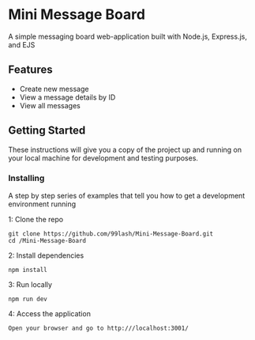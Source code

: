 # Mini Message Board

A simple messaging board web-application built with Node.js, Express.js, and EJS

## Features

* Create new message
* View a message details by ID
* View all messages


## Getting Started

These instructions will give you a copy of the project up and running on
your local machine for development and testing purposes.

### Installing

A step by step series of examples that tell you how to get a development
environment running

1: Clone the repo

    git clone https://github.com/99lash/Mini-Message-Board.git
    cd /Mini-Message-Board

2: Install dependencies

    npm install

3: Run locally

    npm run dev

4: Access the application

    Open your browser and go to http:///localhost:3001/
